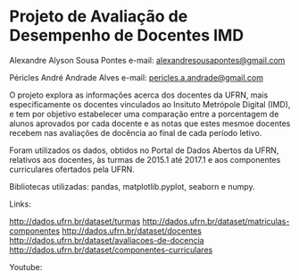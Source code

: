 # Projeto de Avaliação de Desempenho de Docentes IMD

Alexandre Alyson Sousa Pontes
e-mail: alexandresousapontes@gmail.com

Péricles André Andrade Alves
e-mail: pericles.a.andrade@gmail.com 


  O projeto explora as informações acerca dos docentes da UFRN, mais especificamente os docentes vinculados ao 
Insituto Metrópole Digital (IMD), e tem por objetivo estabelecer uma comparação entre a porcentagem de alunos aprovados
por cada docente e as notas que estes mesmoe docentes recebem nas avaliações de docência ao final de cada período letivo.

  Foram utilizados os dados, obtidos no Portal de Dados Abertos da UFRN, relativos aos docentes, às turmas de 2015.1 até 2017.1
e aos componentes curriculares ofertados pela UFRN.

  Bibliotecas utilizadas: pandas, matplotlib.pyplot, seaborn e numpy.

Links:
  
   http://dados.ufrn.br/dataset/turmas
   http://dados.ufrn.br/dataset/matriculas-componentes
   http://dados.ufrn.br/dataset/docentes
   http://dados.ufrn.br/dataset/avaliacoes-de-docencia
   http://dados.ufrn.br/dataset/componentes-curriculares
   
Youtube:
  
  
